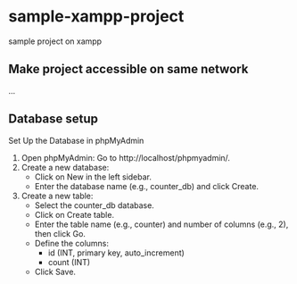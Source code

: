 # sample-xampp-project

sample project on xampp

## Make project accessible on same network

...

## Database setup

Set Up the Database in phpMyAdmin

1. Open phpMyAdmin: Go to http://localhost/phpmyadmin/.
2. Create a new database:
   - Click on New in the left sidebar.
   - Enter the database name (e.g., counter_db) and click Create.
3. Create a new table:
   - Select the counter_db database.
   - Click on Create table.
   - Enter the table name (e.g., counter) and number of columns (e.g., 2), then click Go.
   - Define the columns:
     - id (INT, primary key, auto_increment)
     - count (INT)
   - Click Save.
